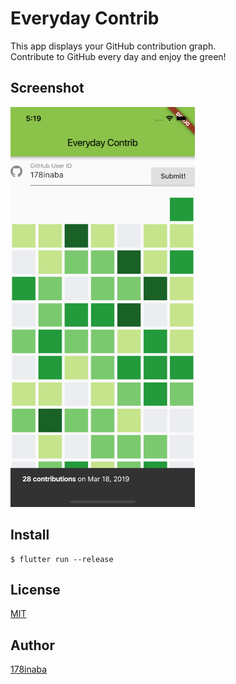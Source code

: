 # Everyday Contrib

This app displays your GitHub contribution graph.  
Contribute to GitHub every day and enjoy the green!

## Screenshot

<img src="screenshot/screenshot.png" alt="Screenshot" height="640">

## Install

```console
$ flutter run --release
```

## License

[MIT](LICENSE)

## Author

[178inaba](https://github.com/178inaba)
